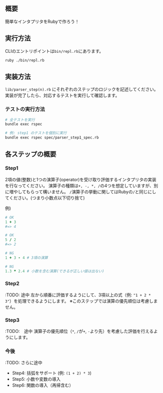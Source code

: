 ## 概要
簡単なインタプリタをRubyで作ろう！

## 実行方法
CLIのエントリポイントは`bin/repl.rb`にあります。

```bash
ruby ./bin/repl.rb
```

## 実装方法
`lib/parser_step(n).rb` にそれぞれのステップのロジックを記述してください。 実装が完了したら、対応するテストを実行して確認します。

### テストの実行方法

```bash
# 全テストを実行
bundle exec rspec

# 例: step1 のテストを個別に実行
bundle exec rspec spec/parser_step1_spec.rb
```

## 各ステップの概要

### Step1
2項の値(整数)と1つの演算子(operator)を受け取り評価するインタプリタの実装を行なってください。
演算子の種類は`+, -, *, /`の4つを想定していますが、別に増やしてもらって構いません。
`/`演算子の挙動に関してはRubyの`/`と同じにしてください。(つまり小数点以下切り捨て)

例)

```rb
# OK
1 + 3
#=> 4

# OK
5 / 2
#=> 2

# NG
1 + 3 - 4 # 3項の演算

# NG
1.3 * 2.4 # 小数を含む演算(できるが正しい値は出ない)
```

### Step2
:TODO: 途中
左から順番に評価するようにして、3項以上の式（例: `"1 + 2 * 3"`）を処理できるようにします。
※このステップでは演算の優先順位は考慮しません。

### Step3
:TODO:　途中
演算子の優先順位（`*`, `/`が`+`, `-`より先）を考慮した評価を行えるようにします。

### 今後
:TODO: さらに途中
- Step4: 括弧をサポート (例: `(1 + 2) * 3`)
- Step5: 小数や変数の導入
- Step6: 関数の導入（再帰含む）
